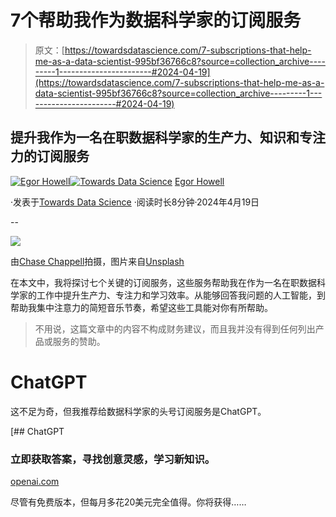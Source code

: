 # 7个帮助我作为数据科学家的订阅服务

> 原文：[https://towardsdatascience.com/7-subscriptions-that-help-me-as-a-data-scientist-995bf36766c8?source=collection_archive---------1-----------------------#2024-04-19](https://towardsdatascience.com/7-subscriptions-that-help-me-as-a-data-scientist-995bf36766c8?source=collection_archive---------1-----------------------#2024-04-19)

## 提升我作为一名在职数据科学家的生产力、知识和专注力的订阅服务

[](https://medium.com/@egorhowell?source=post_page---byline--995bf36766c8--------------------------------)[![Egor Howell](../Images/1f796e828f1625440467d01dcc3e40cd.png)](https://medium.com/@egorhowell?source=post_page---byline--995bf36766c8--------------------------------)[](https://towardsdatascience.com/?source=post_page---byline--995bf36766c8--------------------------------)[![Towards Data Science](../Images/a6ff2676ffcc0c7aad8aaf1d79379785.png)](https://towardsdatascience.com/?source=post_page---byline--995bf36766c8--------------------------------) [Egor Howell](https://medium.com/@egorhowell?source=post_page---byline--995bf36766c8--------------------------------)

·发表于[Towards Data Science](https://towardsdatascience.com/?source=post_page---byline--995bf36766c8--------------------------------) ·阅读时长8分钟·2024年4月19日

--

![](../Images/0ddabb7ad59460667d51cb9c2854431b.png)

由[Chase Chappell](https://unsplash.com/@chappelldigitalmarketing?utm_source=medium&utm_medium=referral)拍摄，图片来自[Unsplash](https://unsplash.com/?utm_source=medium&utm_medium=referral)

在本文中，我将探讨七个关键的订阅服务，这些服务帮助我在作为一名在职数据科学家的工作中提升生产力、专注力和学习效率。从能够回答我问题的人工智能，到帮助我集中注意力的简短音乐节奏，希望这些工具能对你有所帮助。

> 不用说，这篇文章中的内容不构成财务建议，而且我并没有得到任何列出产品或服务的赞助。

# ChatGPT

这不足为奇，但我推荐给数据科学家的头号订阅服务是ChatGPT。

[](https://openai.com/chatgpt?source=post_page-----995bf36766c8--------------------------------) [## ChatGPT

### 立即获取答案，寻找创意灵感，学习新知识。

[openai.com](https://openai.com/chatgpt?source=post_page-----995bf36766c8--------------------------------)

尽管有免费版本，但每月多花20美元完全值得。你将获得……
